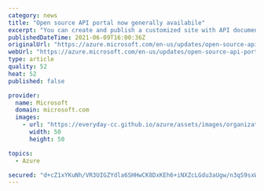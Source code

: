 ```yaml
---
category: news
title: "Open source API portal now generally availabile"
excerpt: "You can create and publish a customized site with API documentation, automatically generated from OpenAPI files. "
publishedDateTime: 2021-06-09T16:00:36Z
originalUrl: "https://azure.microsoft.com/en-us/updates/open-source-api-portal-now-generally-availabile/"
webUrl: "https://azure.microsoft.com/en-us/updates/open-source-api-portal-now-generally-availabile/"
type: article
quality: 52
heat: 52
published: false

provider:
  name: Microsoft
  domain: microsoft.com
  images:
    - url: "https://everyday-cc.github.io/azure/assets/images/organizations/microsoft.com-50x50.jpg"
      width: 50
      height: 50

topics:
  - Azure

secured: "d+cZ1xYKuNh/VR3UIGZYdla6SHHwCK8DxKEh6+iNXZcLGdu3aUgw/n3qS9sxWuJHZIQEHDa3MDdlDZRqoZCR2YCCU0eqCK30OWPRFFxePPbP1IOHpUiAXZZZNeeSIDGASBpHe5cIlRnkTlOlpjVVKXmwSfUYWh8QvurLhAPkHLCuTJjJwQSkjhE8Xa/zz3r1GQ2Oe/5Xzn9qk9m0OEAH4XiVTR8GZ+dmFjaUo5cFBkZR7pYO5XB/YJIxksG04II/JPOEbVTyQ3SjyQYVPBYfJVNt585tqMUYIqpVfAuiCa8ES0/YybW1bXCfZCDv4F7MKNWbFR5XHYBXIlUZ30tw8u0Mtg75cmQ++QXrAa98Ho0=;eG/nXXmdecjWqZnnOIqNlg=="
---
```


